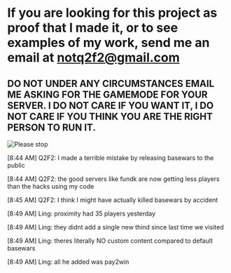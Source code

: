 # If you are looking for this project as proof that I made it, or to see examples of my work, send me an email at notq2f2@gmail.com

## DO NOT UNDER ANY CIRCUMSTANCES EMAIL ME ASKING FOR THE GAMEMODE FOR YOUR SERVER. I DO NOT CARE IF YOU WANT IT, I DO NOT CARE IF YOU THINK YOU ARE THE RIGHT PERSON TO RUN IT.

![Please stop](https://my.mixtape.moe/kfcvsw.png)

[8:44 AM] Q2F2: I made a terrible mistake by releasing basewars to the public

[8:44 AM] Q2F2: the good servers like fundk are now getting less players than the hacks using my code

[8:45 AM] Q2F2: I think I might have actually killed basewars by accident


[8:49 AM] Ling: proximity had 35 players yesterday

[8:49 AM] Ling: they didnt add a single new thind since last time we visited

[8:49 AM] Ling: theres literally NO custom content compared to default basewars

[8:49 AM] Ling: all he added was pay2win
